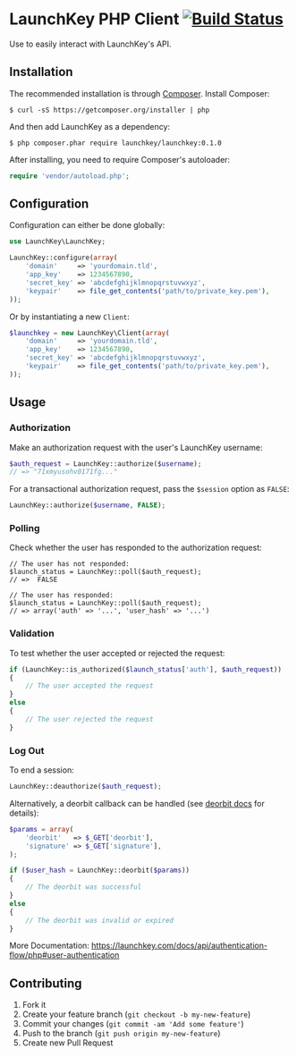 # LaunchKey PHP Client [![Build Status](https://travis-ci.org/LaunchKey/launchkey-php.png?branch=master)](https://travis-ci.org/LaunchKey/launchkey-php)

Use to easily interact with LaunchKey's API.

## Installation

The recommended installation is through [Composer](http://getcomposer.org/).
Install Composer:

    $ curl -sS https://getcomposer.org/installer | php

And then add LaunchKey as a dependency:

    $ php composer.phar require launchkey/launchkey:0.1.0

After installing, you need to require Composer's autoloader:

```php
require 'vendor/autoload.php';
```

## Configuration

Configuration can either be done globally:

```php
use LaunchKey\LaunchKey;

LaunchKey::configure(array(
    'domain'     => 'yourdomain.tld',
    'app_key'    => 1234567890,
    'secret_key' => 'abcdefghijklmnopqrstuvwxyz',
    'keypair'    => file_get_contents('path/to/private_key.pem'),
));
```

Or by instantiating a new `Client`:

```php
$launchkey = new LaunchKey\Client(array(
    'domain'     => 'yourdomain.tld',
    'app_key'    => 1234567890,
    'secret_key' => 'abcdefghijklmnopqrstuvwxyz',
    'keypair'    => file_get_contents('path/to/private_key.pem'),
));
```

## Usage

### Authorization

Make an authorization request with the user's LaunchKey username:

```php
$auth_request = LaunchKey::authorize($username);
// => "71xmyusohv0171fg..."
```

For a transactional authorization request, pass the `$session` option as `FALSE`:

```php
LaunchKey::authorize($username, FALSE);
```

### Polling

Check whether the user has responded to the authorization request:

```
// The user has not responded:
$launch_status = LaunchKey::poll($auth_request);
// =>  FALSE

// The user has responded:
$launch_status = LaunchKey::poll($auth_request);
// => array('auth' => '...', 'user_hash' => '...')
```

### Validation

To test whether the user accepted or rejected the request:

```php
if (LaunchKey::is_authorized($launch_status['auth'], $auth_request))
{
    // The user accepted the request
}
else
{
    // The user rejected the request
}
```

### Log Out

To end a session:

```php
LaunchKey::deauthorize($auth_request);
```

Alternatively, a deorbit callback can be handled (see [deorbit docs](https://launchkey.com/docs/api/authentication-flow/php#deorbit-callback) for details):

```php
$params = array(
    'deorbit'   => $_GET['deorbit'],
    'signature' => $_GET['signature'],
);

if ($user_hash = LaunchKey::deorbit($params))
{
    // The deorbit was successful
}
else
{
    // The deorbit was invalid or expired
}
```

More Documentation: https://launchkey.com/docs/api/authentication-flow/php#user-authentication

## Contributing

1. Fork it
2. Create your feature branch (`git checkout -b my-new-feature`)
3. Commit your changes (`git commit -am 'Add some feature'`)
4. Push to the branch (`git push origin my-new-feature`)
5. Create new Pull Request
